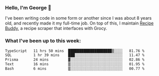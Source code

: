 ### Hello, I'm George 👋

I've been writing code in some form or another since I was about 8 years old, and recently made it my full-time job. On top of this, I maintain [Recipe Buddy](https://github.com/georgegebbett/recipe-buddy), a recipe scraper that interfaces with Grocy.  

<!--
**georgegebbett/georgegebbett** is a ✨ _special_ ✨ repository because its `README.md` (this file) appears on your GitHub profile.

Here are some ideas to get you started:

- 🔭 I’m currently working on ...
- 🌱 I’m currently learning ...
- 👯 I’m looking to collaborate on ...
- 🤔 I’m looking for help with ...
- 💬 Ask me about ...
- 📫 How to reach me: ...
- 😄 Pronouns: ...
- ⚡ Fun fact: ...
-->

### What I've been up to this week:
<!--START_SECTION:waka-->

```txt
TypeScript   11 hrs 50 mins  ████████████████████▒░░░░   81.76 %
SQL          1 hr 39 mins    ███░░░░░░░░░░░░░░░░░░░░░░   11.47 %
Prisma       24 mins         ▓░░░░░░░░░░░░░░░░░░░░░░░░   02.86 %
Text         16 mins         ▒░░░░░░░░░░░░░░░░░░░░░░░░   01.95 %
Bash         6 mins          ▒░░░░░░░░░░░░░░░░░░░░░░░░   00.77 %
```

<!--END_SECTION:waka-->
